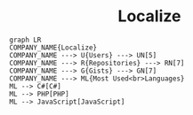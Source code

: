 <h1 align="center">Localize</h1>

```mermaid
graph LR
COMPANY_NAME{Localize}
COMPANY_NAME ---> U{Users} ---> UN[5]
COMPANY_NAME ---> R{Repositories} ---> RN[7]
COMPANY_NAME ---> G{Gists} ---> GN[7]
COMPANY_NAME ---> ML{Most Used<br>Languages}
ML --> C#[C#]
ML --> PHP[PHP]
ML --> JavaScript[JavaScript]
```
